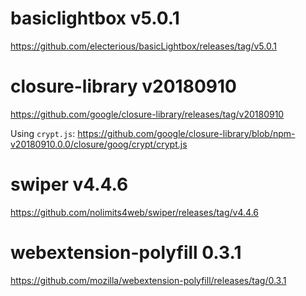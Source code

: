 # basiclightbox v5.0.1

https://github.com/electerious/basicLightbox/releases/tag/v5.0.1

# closure-library v20180910

https://github.com/google/closure-library/releases/tag/v20180910

Using `crypt.js`: https://github.com/google/closure-library/blob/npm-v20180910.0.0/closure/goog/crypt/crypt.js

# swiper v4.4.6

https://github.com/nolimits4web/swiper/releases/tag/v4.4.6

# webextension-polyfill 0.3.1

https://github.com/mozilla/webextension-polyfill/releases/tag/0.3.1
